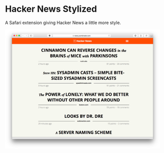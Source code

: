 Hacker News Stylized
====================

A Safari extension giving Hacker News a little more style.

![Alt text](/screenshot.png?raw=true "Hacker News Stylized screenshot")
